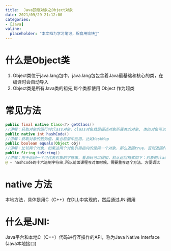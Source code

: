 ```yaml
---
title:  Java顶级对象之Object对象
date: 2021/09/29 21:12:00
categories:
- [Java]
valine:
  placeholder: "本文档为学习笔记，祝食用愉快💪"
---
```


# 什么是Object类
1. Object类位于java.lang包中，java.lang包包含着Java最基础和核⼼的类，在编译时会⾃动导⼊
2. Object类是所有Java类的祖先,每个类都使⽤ Object 作为超类

# 常⻅⽅法
```java
public final native Class<?> getClass()
//讲解：获取对象的运⾏时class对象，class对象就是描述对象所属类的对象, 类的对象可以获取这个类的基本信息，如名、包、字段、⽅法等（⽤于反射会⽐较多，以后有机会再了解）
public native int hashCode()
//讲解：获取对象的散列值，集合框架中应⽤，⽐如HashMap
public boolean equals(Object obj)
//讲解：⽐较两个对象，如果这两个对象引⽤指向的是同⼀个对象，那么返回true，否则返回false集合框架中有讲
public String toString()
//讲解：⽤于返回⼀个可代表对象的字符串，看源码可以得知，默认返回格式如下：对象的class名称 +
@ + hashCode的⼗六进制字符串,所以前⾯课程写对象时候，需要重写这个⽅法，⽅便调试
```
# native ⽅法 
本地⽅法，具体是⽤C（C++）在DLL中实现的，然后通过JNI调⽤
# 什么是JNI: 
Java平台和本地C（C++）代码进⾏互操作的API，称为Java Native Interface (Java本地接⼝)
